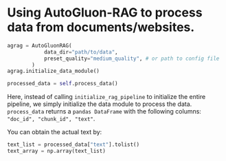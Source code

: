 # Using AutoGluon-RAG to process data from documents/websites.

```python
agrag = AutoGluonRAG(
            data_dir="path/to/data", 
            preset_quality="medium_quality", # or path to config file
        ) 
agrag.initialize_data_module() 

processed_data = self.process_data()
```

Here, instead of calling `initialize_rag_pipeline` to initialize the entire pipeline, we simply initialize the data module to process the data.
`process_data` returns a `pandas DataFrame` with the following columns: `"doc_id", "chunk_id", "text"`.

You can obtain the actual text by:

```python
text_list = processed_data["text"].tolist()
text_array = np.array(text_list)
```